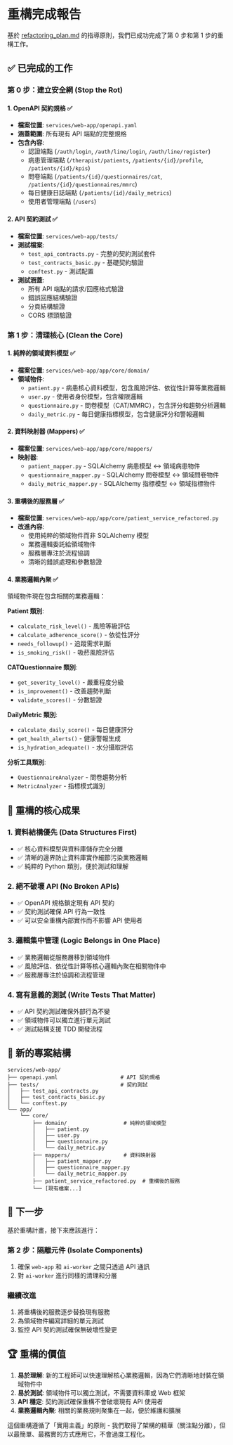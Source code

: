 # 重構完成報告

基於 [refactoring_plan.md](docs/refactoring_plan.md) 的指導原則，我們已成功完成了第 0 步和第 1 步的重構工作。

## ✅ 已完成的工作

### 第 0 步：建立安全網 (Stop the Rot)

#### 1. OpenAPI 契約規格 ✅
- **檔案位置**: `services/web-app/openapi.yaml`
- **涵蓋範圍**: 所有現有 API 端點的完整規格
- **包含內容**:
  - 認證端點 (`/auth/login`, `/auth/line/login`, `/auth/line/register`)
  - 病患管理端點 (`/therapist/patients`, `/patients/{id}/profile`, `/patients/{id}/kpis`)
  - 問卷端點 (`/patients/{id}/questionnaires/cat`, `/patients/{id}/questionnaires/mmrc`)
  - 每日健康日誌端點 (`/patients/{id}/daily_metrics`)
  - 使用者管理端點 (`/users`)

#### 2. API 契約測試 ✅
- **檔案位置**: `services/web-app/tests/`
- **測試檔案**:
  - `test_api_contracts.py` - 完整的契約測試套件
  - `test_contracts_basic.py` - 基礎契約驗證
  - `conftest.py` - 測試配置
- **測試涵蓋**:
  - 所有 API 端點的請求/回應格式驗證
  - 錯誤回應結構驗證
  - 分頁結構驗證
  - CORS 標頭驗證

### 第 1 步：清理核心 (Clean the Core)

#### 1. 純粹的領域資料模型 ✅
- **檔案位置**: `services/web-app/app/core/domain/`
- **領域物件**:
  - `patient.py` - 病患核心資料模型，包含風險評估、依從性計算等業務邏輯
  - `user.py` - 使用者身份模型，包含權限邏輯
  - `questionnaire.py` - 問卷模型（CAT/MMRC），包含評分和趨勢分析邏輯
  - `daily_metric.py` - 每日健康指標模型，包含健康評分和警報邏輯

#### 2. 資料映射器 (Mappers) ✅
- **檔案位置**: `services/web-app/app/core/mappers/`
- **映射器**:
  - `patient_mapper.py` - SQLAlchemy 病患模型 ↔ 領域病患物件
  - `questionnaire_mapper.py` - SQLAlchemy 問卷模型 ↔ 領域問卷物件
  - `daily_metric_mapper.py` - SQLAlchemy 指標模型 ↔ 領域指標物件

#### 3. 重構後的服務層 ✅
- **檔案位置**: `services/web-app/app/core/patient_service_refactored.py`
- **改進內容**:
  - 使用純粹的領域物件而非 SQLAlchemy 模型
  - 業務邏輯委託給領域物件
  - 服務層專注於流程協調
  - 清晰的錯誤處理和參數驗證

#### 4. 業務邏輯內聚 ✅
領域物件現在包含相關的業務邏輯：

**Patient 類別**:
- `calculate_risk_level()` - 風險等級評估
- `calculate_adherence_score()` - 依從性評分
- `needs_followup()` - 追蹤需求判斷
- `is_smoking_risk()` - 吸菸風險評估

**CATQuestionnaire 類別**:
- `get_severity_level()` - 嚴重程度分級
- `is_improvement()` - 改善趨勢判斷
- `validate_scores()` - 分數驗證

**DailyMetric 類別**:
- `calculate_daily_score()` - 每日健康評分
- `get_health_alerts()` - 健康警報生成
- `is_hydration_adequate()` - 水分攝取評估

**分析工具類別**:
- `QuestionnaireAnalyzer` - 問卷趨勢分析
- `MetricAnalyzer` - 指標模式識別

## 🎯 重構的核心成果

### 1. 資料結構優先 (Data Structures First)
- ✅ 核心資料模型與資料庫儲存完全分離
- ✅ 清晰的邊界防止資料庫實作細節污染業務邏輯
- ✅ 純粹的 Python 類別，便於測試和理解

### 2. 絕不破壞 API (No Broken APIs)
- ✅ OpenAPI 規格鎖定現有 API 契約
- ✅ 契約測試確保 API 行為一致性
- ✅ 可以安全重構內部實作而不影響 API 使用者

### 3. 邏輯集中管理 (Logic Belongs in One Place)
- ✅ 業務邏輯從服務層移到領域物件
- ✅ 風險評估、依從性計算等核心邏輯內聚在相關物件中
- ✅ 服務層專注於協調和流程管理

### 4. 寫有意義的測試 (Write Tests That Matter)
- ✅ API 契約測試確保外部行為不變
- ✅ 領域物件可以獨立進行單元測試
- ✅ 測試結構支援 TDD 開發流程

## 📁 新的專案結構

```
services/web-app/
├── openapi.yaml                    # API 契約規格
├── tests/                          # 契約測試
│   ├── test_api_contracts.py
│   ├── test_contracts_basic.py
│   └── conftest.py
└── app/
    └── core/
        ├── domain/                  # 純粹的領域模型
        │   ├── patient.py
        │   ├── user.py
        │   ├── questionnaire.py
        │   └── daily_metric.py
        ├── mappers/                 # 資料映射器
        │   ├── patient_mapper.py
        │   ├── questionnaire_mapper.py
        │   └── daily_metric_mapper.py
        ├── patient_service_refactored.py  # 重構後的服務
        └── [現有檔案...]
```

## 🔄 下一步

基於重構計畫，接下來應該進行：

### 第 2 步：隔離元件 (Isolate Components)
1. 確保 `web-app` 和 `ai-worker` 之間只透過 API 通訊
2. 對 `ai-worker` 進行同樣的清理和分層

### 繼續改進
1. 將重構後的服務逐步替換現有服務
2. 為領域物件編寫詳細的單元測試
3. 監控 API 契約測試確保無破壞性變更

## 🏆 重構的價值

1. **易於理解**: 新的工程師可以快速理解核心業務邏輯，因為它們清晰地封裝在領域物件中
2. **易於測試**: 領域物件可以獨立測試，不需要資料庫或 Web 框架
3. **API 穩定**: 契約測試確保重構不會破壞現有 API 使用者
4. **業務邏輯內聚**: 相關的業務規則聚集在一起，便於維護和擴展

這個重構遵循了「實用主義」的原則 - 我們取得了架構的精華（關注點分離），但以最簡單、最務實的方式應用它，不會過度工程化。